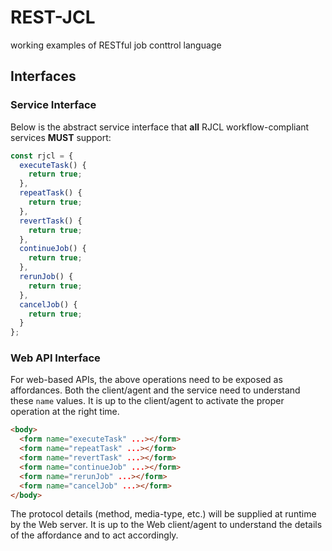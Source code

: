 # REST-JCL

working examples of RESTful job conttrol language

## Interfaces

### Service Interface
Below is the abstract service interface that **all** RJCL workflow-compliant services **MUST** support:

```javascript
const rjcl = {
  executeTask() {
    return true;
  },
  repeatTask() {
    return true;
  },
  revertTask() {
    return true;
  },
  continueJob() {
    return true;
  },
  rerunJob() {
    return true;
  },
  cancelJob() {
    return true;
  }
};
```

### Web API Interface
For web-based APIs, the above operations need to be exposed as affordances. Both the client/agent and the service need to understand these `name` values. It is up to the client/agent to activate the proper operation at the right time.

```html
<body>
  <form name="executeTask" ...></form>
  <form name="repeatTask" ...></form>
  <form name="revertTask" ...></form>
  <form name="continueJob" ...></form>
  <form name="rerunJob" ...></form>
  <form name="cancelJob" ...></form>
</body>
```

The protocol details (method, media-type, etc.) will be supplied at runtime by the Web server. It is up to the Web client/agent to understand the details of the affordance and to act accordingly. 


</body>
